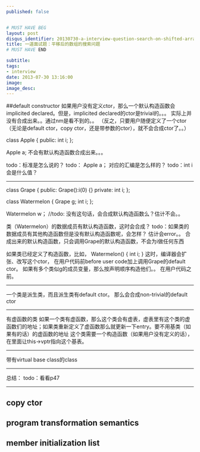 ```yaml
---
published: false


# MUST HAVE BEG
layout: post
disqus_identifier: 20130730-a-interview-question-search-on-shifted-array # DON'T CHANGE THE VALUE ONCE SET
title: 一道面试题：平移后的数组的搜索问题
# MUST HAVE END

subtitle:
tags: 
- interview
date: 2013-07-30 13:16:00
image:
image_desc:
---
```


##default constructor
如果用户没有定义ctor，那么一个默认构造函数会implicited declared。但是，implicited declared的ctor是trivial的。。。 实际上并没有合成出来。。通过nm是看不到的。。
（反之，只要用户随便定义了一个ctor（无论是default ctor，copy ctor，还是带参数的ctor），就不会合成ctor了。。）

class Apple {
public:
    int i;
};

Apple a;  不会有默认构造函数合成出来。。。

todo：标准是怎么说的？
todo： Apple a； 对应的汇编是怎么样的？
todo：int i会是什么值？


---
class Grape {
public:
    Grape():i(0) {}
private:
    int i;
};

class Watermelon {
    Grape g;
    int i;
};

Watermelon w；  //todo:  没有这句话，会合成默认构造函数么？估计不会。。

类（Watermelon）的数据成员有默认构造函数，这时会合成？
todo：如果类的数据成员有其他构造函数但是没有默认构造函数呢，会怎样？ 估计会error。。
合成出来的默认构造函数，只会调用Grape的默认构造函数，不会为i做任何东西

如果类已经定义了构造函数，比如，
Watermelon() {
  int i;
  }
这时，编译器会扩张、改写这个ctor，  在用户代码前before user code加上调用Grape的default ctor。
如果有多个类似g的成员变量，那么按声明顺序构造他们。。 在用户代码之前。

---
一个类是派生类，而且派生类有default ctor。  那么会合成non-trivial的default ctor


---
有虚函数的类
如果一个类有虚函数，那么这个类会有虚表，虚表里有这个类的虚函数们的地址；如果类重新定义了虚函数那么就更新一下entry。要不用基类（如果有的话）的虚函数的地址
这个类需要一个构造函数（如果用户没有定义的话），在里面让this->vptr指向这个基表。


---
带有virtual base class的class


---

总结： todo：看看p47

---

## copy ctor

## program transformation semantics

## member initialization list